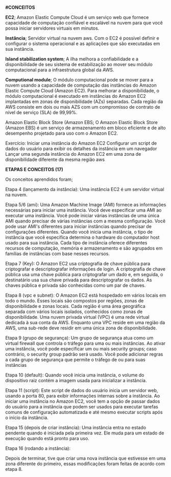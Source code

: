 **#CONCEITOS**

**EC2**; Amazon Elastic Compute Cloud é um serviço web que fornece capacidade de computação confiável e escalável na nuvem para que você possa iniciar servidores  virtuais em minutos.

**Instância**; Servidor virtual na nuvem aws. Com o EC2 é possível definir e configurar o sistema operacional e as aplicações que são executadas em sua instância.

**Island stabilization system**; A ilha melhora a confiabilidade e a disponibilidade de seu sistema de estabilização ao mover seu módulo computacional para a infraestrutura global da AWS.

**Computional module**; O módulo computacional pode se mover para a nuvem usando a capacidade de computação das instâncias do Amazon Elastic Compute Cloud (Amazon EC2).
Para melhorar a disponibilidade, o módulo computacional é executado em instâncias do Amazon EC2 implantadas em zonas de disponibilidade (AZs) separadas. Cada região da AWS consiste em dois ou mais AZS com um compromisso de contrato de nível de serviço (SLA) de 99,99%.

Amazon Elastic Block Store (Amazon EBS; O Amazon Elastic Block Store (Amazon EBS) é um serviço de armazenamento em bloco eficiente e de alto desempenho projetado para uso com o Amazon EC2.

Exercício: 
Iniciar uma instância do Amazon EC2
Configurar um script de dados do usuário para exibir os detalhes da instância em um navegador
Lançar uma segunda instância do Amazon EC2 em uma zona de disponibilidade diferente da mesma região aws

**ETAPAS E CONCEITOS (17)**

Os conceitos aprendidos foram;

Etapa 4 (lançamento da instância):
Uma instância EC2 é um servidor virtual na nuvem.

Etapa 5/6 (ami):
Uma Amazon Machine Image (AMI) fornece as informações necessárias para iniciar uma instância. Você deve especificar uma AMI ao executar uma instância. Você pode iniciar várias instâncias de uma única AMI quando precisar de várias instâncias com a mesma configuração. Você pode usar AMI's diferentes para iniciar instâncias quando precisar de configurações diferentes.
Quando você inicia uma instância, o tipo de instância que você especifica determina o hardware do computador host usado para sua instância. Cada tipo de instância oferece diferentes recursos de computação, memória e armazenamento e são agrupados em famílias de instâncias com base nesses recursos.

Etapa 7 (Key): O Amazon EC2 usa criptografia de chave pública para criptografar e descriptografar informações de login. A criptografia de chave pública usa uma chave pública para criptografar um dado e, em seguida, o destinatário usa sua chave privada para descriptografar os dados. As chaves pública e privada são conhecidas como um par de chaves.

Etapa 8 (vpc e subnet): O Amazon EC2 está hospedado em vários locais em todo o mundo. Esses locais são compostos por regiões, zonas de disponibilidade e zonas locais. Cada região é uma área geográfica separada com vários locais isolados, conhecidos como zonas de disponibilidade.
Uma nuvem privada virtual (VPC) é uma rede virtual dedicada à sua conta da AWS. Enquanto uma VPC reside em uma região da AWS, uma sub-rede deve residir em uma única zona de disponibilidade.

Etapa 9 (grupo de segurança): Um grupo de segurança atua como um virtual firewall que controla o tráfego para uma ou mais instâncias. Ao ativar uma instância, você pode especificar um ou mais security groups; caso contrário, o security group padrão será usado. Você pode adicionar regras a cada grupo de segurança que permite o tráfego de ou para suas instâncias

Etapa 10 (default): Quando você inicia uma instância, o volume do dispositivo raiz contém a imagem usada para inicializar a instância.

Etapa 11 (script): Este script de dados do usuário inicia um servidor web, usando a porta 80, para exibir informações internas sobre a instância. Ao iniciar uma instância no Amazon EC2, você tem a opção de passar dados do usuário para a instância que podem ser usados ​​para executar tarefas comuns de configuração automatizada e até mesmo executar scripts após o início da instância.

Etapa 15 (depois de criar instância): Uma instância entra no estado pendente quando é iniciada pela primeira vez. Ele muda para um estado de execução quando está pronto para uso.

Etapa 16 (rodando a instância): 



Depois de terminar, tive que criar uma nova instância que estivesse em uma zona diferente do primeiro, essas modificações foram feitas de acordo com etapa 8.




